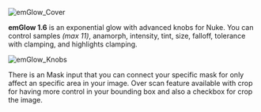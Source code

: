 ![emGlow_Cover](https://github.com/user-attachments/assets/5994e88b-3618-4e13-bd43-adcedaabdfbf)

**emGlow 1.6** is an exponential glow with advanced knobs for Nuke. You can control samples _(max 11)_, anamorph, intensity, tint, size, falloff, tolerance with clamping, and highlights clamping.

![emGlow_Knobs](https://github.com/user-attachments/assets/c9efed23-3cb6-48ac-b2e8-f7c2dcb2d29c)

There is an Mask input that you can connect your specific mask for only affect an specific area in your image. Over scan feature available with crop for having more control in your bounding box and also a checkbox for crop the image.
